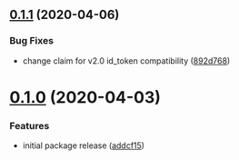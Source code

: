 ## [0.1.1](https://github.com/nickshine/lambda-edge-azure-auth/compare/v0.1.0...v0.1.1) (2020-04-06)


### Bug Fixes

* change claim for v2.0 id_token compatibility ([892d768](https://github.com/nickshine/lambda-edge-azure-auth/commit/892d7681f75cc1c2a47ecbb57a1a5eb19e7e13fd))

# [0.1.0](https://github.com/nickshine/lambda-edge-azure-auth/compare/v0.0.1...v0.1.0) (2020-04-03)


### Features

* initial package release ([addcf15](https://github.com/nickshine/lambda-edge-azure-auth/commit/addcf1535b22b00cc22dbb9327ff3b0f3cb6a526))
